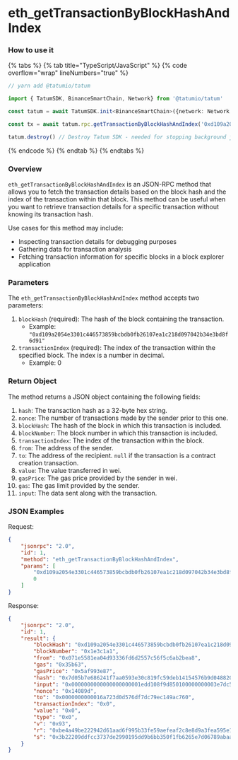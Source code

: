# eth\_getTransactionByBlockHashAndIndex

### How to use it

{% tabs %}
{% tab title="TypeScript/JavaScript" %}
{% code overflow="wrap" lineNumbers="true" %}
```typescript
// yarn add @tatumio/tatum

import { TatumSDK, BinanceSmartChain, Network} from '@tatumio/tatum'

const tatum = await TatumSDK.init<BinanceSmartChain>({network: Network.BINANCE_SMART_CHAIN})

const tx = await tatum.rpc.getTransactionByBlockHashAndIndex('0xd109a2054e3301c446573859bcbdb0fb26107ea1c218d097042b34e3bd8f6d91', 0)

tatum.destroy() // Destroy Tatum SDK - needed for stopping background jobs
```
{% endcode %}
{% endtab %}
{% endtabs %}

### Overview

`eth_getTransactionByBlockHashAndIndex` is an JSON-RPC method that allows you to fetch the transaction details based on the block hash and the index of the transaction within that block. This method can be useful when you want to retrieve transaction details for a specific transaction without knowing its transaction hash.

Use cases for this method may include:

* Inspecting transaction details for debugging purposes
* Gathering data for transaction analysis
* Fetching transaction information for specific blocks in a block explorer application

### Parameters

The `eth_getTransactionByBlockHashAndIndex` method accepts two parameters:

1. `blockHash` (required): The hash of the block containing the transaction.
   * Example: `"0xd109a2054e3301c446573859bcbdb0fb26107ea1c218d097042b34e3bd8f6d91"`
2. `transactionIndex` (required): The index of the transaction within the specified block. The index is a number in decimal.
   * Example: 0

### Return Object

The method returns a JSON object containing the following fields:

1. `hash`: The transaction hash as a 32-byte hex string.
2. `nonce`: The number of transactions made by the sender prior to this one.
3. `blockHash`: The hash of the block in which this transaction is included.
4. `blockNumber`: The block number in which this transaction is included.
5. `transactionIndex`: The index of the transaction within the block.
6. `from`: The address of the sender.
7. `to`: The address of the recipient. `null` if the transaction is a contract creation transaction.
8. `value`: The value transferred in wei.
9. `gasPrice`: The gas price provided by the sender in wei.
10. `gas`: The gas limit provided by the sender.
11. `input`: The data sent along with the transaction.

### JSON Examples

Request:

```json
{
    "jsonrpc": "2.0",
    "id": 1,
    "method": "eth_getTransactionByBlockHashAndIndex",
    "params": [
        "0xd109a2054e3301c446573859bcbdb0fb26107ea1c218d097042b34e3bd8f6d91",
        0
    ]
}
```

Response:

```json
{
    "jsonrpc": "2.0",
    "id": 1,
    "result": {
        "blockHash": "0xd109a2054e3301c446573859bcbdb0fb26107ea1c218d097042b34e3bd8f6d91",
        "blockNumber": "0x1e3c1a1",
        "from": "0x071e5581ea04d93336fd6d2557c56f5c6ab2bea8",
        "gas": "0x35b63",
        "gasPrice": "0x5af993e87",
        "hash": "0x7d05b7e686241f7aa0593e30c819fc59deb14154576b9d048820726079cf1c69",
        "input": "0x0000000000000000000001edd108f9d850100000000003e7dc5f9076ab0000004e5cb88aaf8227d9b7e61a7555cee07c617941ee0033",
        "nonce": "0x14089d",
        "to": "0x0000000000016a723d0d576df7dc79ec149ac760",
        "transactionIndex": "0x0",
        "value": "0x0",
        "type": "0x0",
        "v": "0x93",
        "r": "0xbe4a49be222942d61aad6f995b33fe59aefeaf2c8e8d9a3fea595e11ec03810b",
        "s": "0x3b22209ddfcc3737de2990195dd9b6bb350f1fb6265e7d06789abaa619467d1e"
    }
}
```

